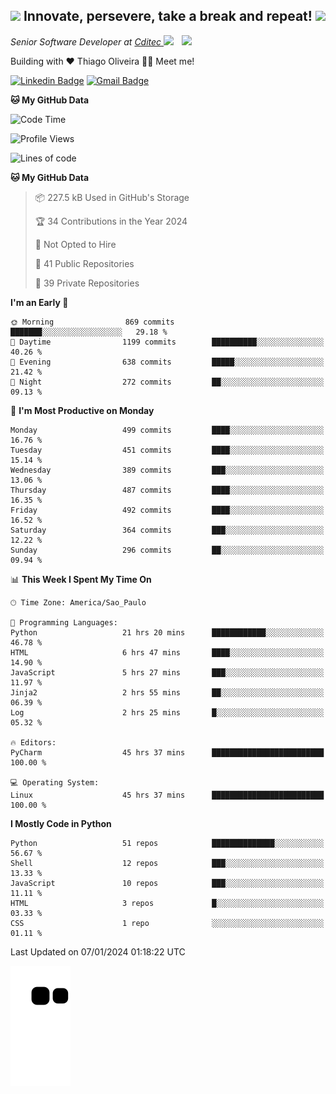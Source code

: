 <h2><img src="https://emojis.slackmojis.com/emojis/images/1531849430/4246/blob-sunglasses.gif?1531849430" width="30"/> Innovate, persevere, take a break and repeat! <img src="https://media.giphy.com/media/12oufCB0MyZ1Go/giphy.gif" width="50"></h2>
<img align='right' src="https://media.giphy.com/media/M9gbBd9nbDrOTu1Mqx/giphy.gif" width="230">
<p><em>Senior Software Developer at <a href="https://www.cditec.com.br/">Cditec
</a><img src="https://media.giphy.com/media/WUlplcMpOCEmTGBtBW/giphy.gif" width="30"> 
</em></p>



Building with ❤️ Thiago Oliveira 👋🏽 Meet me!

[![Linkedin Badge](https://img.shields.io/badge/-Thiago-blue?style=flat-square&logo=Linkedin&logoColor=white&link=https://www.linkedin.com/in/tgmarinho/)](https://www.linkedin.com/in/thiagoceconelo/) 
[![Gmail Badge](https://img.shields.io/badge/-thiceconelo@gmail.com-c14438?style=flat-square&logo=Gmail&logoColor=white&link=mailto:thiceconelo@gmail.com)](mailto:thiceconelo@gmail.com)

</em></p>

<!-- <span style="height ">
![Anurag's GitHub stats](https://github-readme-stats.vercel.app/api?username=arthurspk&show_icons=true&theme=tokyonight)
</span> -->

**🐱 My GitHub Data** 
<!--START_SECTION:waka-->
![Code Time](http://img.shields.io/badge/Code%20Time-1%2C033%20hrs%2020%20mins-blue)

![Profile Views](http://img.shields.io/badge/Profile%20Views-0-blue)

![Lines of code](https://img.shields.io/badge/From%20Hello%20World%20I%27ve%20Written-4.3%20million%20lines%20of%20code-blue)

**🐱 My GitHub Data** 

> 📦 227.5 kB Used in GitHub's Storage 
 > 
> 🏆 34 Contributions in the Year 2024
 > 
> 🚫 Not Opted to Hire
 > 
> 📜 41 Public Repositories 
 > 
> 🔑 39 Private Repositories 
 > 
**I'm an Early 🐤** 

```text
🌞 Morning                869 commits         ███████░░░░░░░░░░░░░░░░░░   29.18 % 
🌆 Daytime                1199 commits        ██████████░░░░░░░░░░░░░░░   40.26 % 
🌃 Evening                638 commits         █████░░░░░░░░░░░░░░░░░░░░   21.42 % 
🌙 Night                  272 commits         ██░░░░░░░░░░░░░░░░░░░░░░░   09.13 % 
```
📅 **I'm Most Productive on Monday** 

```text
Monday                   499 commits         ████░░░░░░░░░░░░░░░░░░░░░   16.76 % 
Tuesday                  451 commits         ████░░░░░░░░░░░░░░░░░░░░░   15.14 % 
Wednesday                389 commits         ███░░░░░░░░░░░░░░░░░░░░░░   13.06 % 
Thursday                 487 commits         ████░░░░░░░░░░░░░░░░░░░░░   16.35 % 
Friday                   492 commits         ████░░░░░░░░░░░░░░░░░░░░░   16.52 % 
Saturday                 364 commits         ███░░░░░░░░░░░░░░░░░░░░░░   12.22 % 
Sunday                   296 commits         ██░░░░░░░░░░░░░░░░░░░░░░░   09.94 % 
```


📊 **This Week I Spent My Time On** 

```text
🕑︎ Time Zone: America/Sao_Paulo

💬 Programming Languages: 
Python                   21 hrs 20 mins      ████████████░░░░░░░░░░░░░   46.78 % 
HTML                     6 hrs 47 mins       ████░░░░░░░░░░░░░░░░░░░░░   14.90 % 
JavaScript               5 hrs 27 mins       ███░░░░░░░░░░░░░░░░░░░░░░   11.97 % 
Jinja2                   2 hrs 55 mins       ██░░░░░░░░░░░░░░░░░░░░░░░   06.39 % 
Log                      2 hrs 25 mins       █░░░░░░░░░░░░░░░░░░░░░░░░   05.32 % 

🔥 Editors: 
PyCharm                  45 hrs 37 mins      █████████████████████████   100.00 % 

💻 Operating System: 
Linux                    45 hrs 37 mins      █████████████████████████   100.00 % 
```

**I Mostly Code in Python** 

```text
Python                   51 repos            ██████████████░░░░░░░░░░░   56.67 % 
Shell                    12 repos            ███░░░░░░░░░░░░░░░░░░░░░░   13.33 % 
JavaScript               10 repos            ███░░░░░░░░░░░░░░░░░░░░░░   11.11 % 
HTML                     3 repos             █░░░░░░░░░░░░░░░░░░░░░░░░   03.33 % 
CSS                      1 repo              ░░░░░░░░░░░░░░░░░░░░░░░░░   01.11 % 
```




 Last Updated on 07/01/2024 01:18:22 UTC
<!--END_SECTION:waka-->

![Snake animation](https://github.com/rafaballerini/rafaballerini/blob/output/github-contribution-grid-snake.svg)


<!---
ceconelo/ceconelo is a ✨ special ✨ repository because its `README.md` (this file) appears on your GitHub profile.
You can click the Preview link to take a look at your changes.
--->
